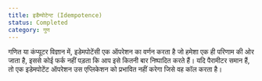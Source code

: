 ```yaml
---
title: इडैम्पोटेन्ट (Idempotence)
status: Completed
category: गुण
---
```


गणित या कंप्यूटर विज्ञान में, इडेमपोटेंसी एक ऑपरेशन का वर्णन करता है जो हमेशा एक ही परिणाम की ओर जाता है, इससे कोई फर्क नहीं पड़ता कि आप इसे कितनी बार निष्पादित करते हैं। यदि पैरामीटर समान हैं, तो एक इडेमपोटेंट ऑपरेशन उस एप्लिकेशन को प्रभावित नहीं करेगा जिसे वह कॉल करता है।
